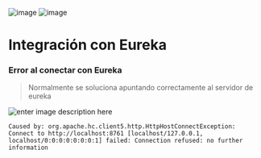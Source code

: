 
![image](https://github.com/AlexGod05/mail-sender/assets/56901230/89e92064-9b9e-41f0-88ae-20efcc1b6645)
![image](https://github.com/AlexGod05/mail-sender/assets/56901230/f67ad5a6-d745-41e2-ac6f-fad90c201184)

# Integración con Eureka
### Error al conectar con Eureka
> Normalmente se soluciona apuntando correctamente al servidor de eureka

![enter image description here](https://github.com/AlexGod05/mail-sender/assets/56901230/def6f0ae-9316-4b02-bbad-a381c751398e)   

    Caused by: org.apache.hc.client5.http.HttpHostConnectException: Connect to http://localhost:8761 [localhost/127.0.0.1, localhost/0:0:0:0:0:0:0:1] failed: Connection refused: no further information
